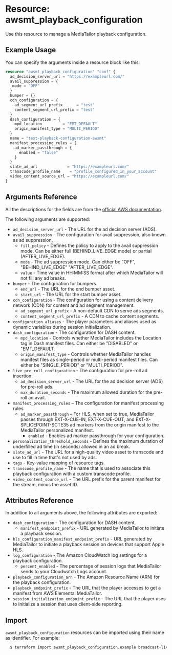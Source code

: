 # Resource: awsmt_playback_configuration

Use this resource to manage a MediaTailor playback configuration.

## Example Usage

You can specify the arguments inside a resource block like this:

```terraform
resource "awsmt_playback_configuration" "conf" {
  ad_decision_server_url = "https://exampleurl.com/"
  avail_suppression = {
   mode = "OFF"
  }
  bumper = {}
  cdn_configuration = {
    ad_segment_url_prefix      = "test"
    content_segment_url_prefix = "test"
  }
  dash_configuration = {
    mpd_location         = "EMT_DEFAULT"
    origin_manifest_type = "MULTI_PERIOD"
  }
  name = "test-playback-configuration-awsmt"
  manifest_processing_rules = {
    ad_marker_passthrough = {
      enabled = "false"
    }
  }
  slate_ad_url             = "https://exampleurl.com/"
  transcode_profile_name    = "profile_configured_in_your_account"
  video_content_source_url = "https://exampleurl.com/"
}
```

## Arguments Reference

All the descriptions for the fields are from the [official AWS documentation](https://docs.aws.amazon.com/sdk-for-go/api/service/mediatailor/#MediaTailor.PutPlaybackConfiguration).

The following arguments are supported:

- `ad_decision_server_url` - The URL for the ad decision server (ADS).
- `avail_suppression` - The configuration for avail suppression, also known as ad suppression.
  - `fill_policy` - Defines the policy to apply to the avail suppression mode. Can be either full (BEHIND_LIVE_EDGE mode) or partial (AFTER_LIVE_EDGE).
  - `mode` - The ad suppression mode. Can either be "OFF", "BEHIND_LIVE_EDGE" "AFTER_LIVE_EDGE".
  - `value` - Time value in HH:MM:SS format after which MediaTailor will not fill any ad breaks.
- `bumper` - The configuration for bumpers.
  - `end_url` - The URL for the end bumper asset.
  - `start_url` - The URL for the start bumper asset.
- `cdn_configuration` - The configuration for using a content delivery network (CDN) for content and ad segment management.
  - `ad_segment_url_prefix` - A non-default CDN to serve ads segments.
  - `content_segment_url_prefix` - A CDN to cache content segments.
- `configuration_aliases` - The player parameters and aliases used as dynamic variables during session initialization.
- `dash_configuration` - The configuration for DASH content.
  - `mpd_location` - Controls whether MediaTailor includes the Location tag in Dash manifest files. Can either be "DISABLED" or "EMT_DEFAULT.
  - `origin_manifest_type` - Controls whether MediaTailor handles manifest files as single-period or multi-period manifest files. Can either be "SINGLE_PERIOD" or "MULTI_PERIOD".
- `live_pre_roll_configuration` - The configuration for pre-roll ad insertion.
  - `ad_decision_server_url` - The URL for the ad decision server (ADS) for pre-roll ads.
  - `max_duration_seconds` - The maximum allowed duration for the pre-roll ad avail.
- `manifest_processing_rules` – The configuration for manifest processing rules
  - `ad_marker_passthrough` – For HLS, when set to true, MediaTailor passes through EXT-X-CUE-IN, EXT-X-CUE-OUT, and EXT-X-SPLICEPOINT-SCTE35 ad markers from the origin manifest to the MediaTailor personalized manifest.
    - `enabled` - Enables ad marker passthrough for your configuration.
- `personalization_threshold_seconds` - Defines the maximum duration of underfilled ad time (in seconds) allowed in an ad break.
- `slate_ad_url` - The URL for a high-quality video asset to transcode and use to fill in time that's not used by ads.
- `tags` - Key-value mapping of resource tags.
- `transcode_profile_name` - The name that is used to associate this playback configuration with a custom transcode profile.
- `video_content_source_url` - The URL prefix for the parent manifest for the stream, minus the asset ID.

## Attributes Reference

In addition to all arguments above, the following attributes are exported:

- `dash_configuration` - The configuration for DASH content.
  - `manifest_endpoint_prefix` - URL generated by MediaTailor to initiate a playback session.
- `hls_configuration_manifest_endpoint_prefix` - URL generated by MediaTailor to initiate a playback session on devices that support Apple HLS.
- `log_configuration` - The Amazon CloudWatch log settings for a playback configuration.
  - `percent_enabled` - The percentage of session logs that MediaTailor sends to your Cloudwatch Logs account.
- `playback_configuration_arn` - The Amazon Resource Name (ARN) for the playback configuration.
- `playback_endpoint_prefix` - The URL that the player accesses to get a manifest from AWS Elemental MediaTailor.
- `session_initialization_endpoint_prefix` - The URL that the player uses to initialize a session that uses client-side reporting.

## Import

`awsmt_playback_configuration` resources can be imported using their name as identifier. For example:

```sh
  $ terraform import awsmt_playback_configuration.example broadcast-live-stream
```

